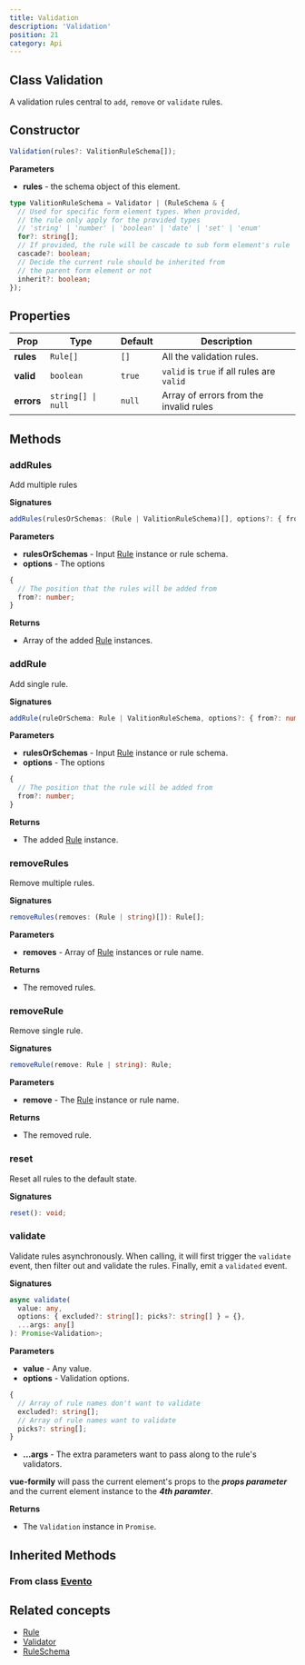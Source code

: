 ```yaml
---
title: Validation
description: 'Validation'
position: 21
category: Api
---
```


## Class Validation
<tree :items="[
  { text: 'Evento', url: '/api/evento' },
  { text: 'Objeto', url: '/api/objeto' },
  { text: 'Validation' }
]"></tree>

A validation rules central to `add`, `remove` or `validate` rules.

## Constructor
```typescript
Validation(rules?: ValitionRuleSchema[]);
```

**Parameters**
- **rules** - the schema object of this element. 
```typescript
type ValitionRuleSchema = Validator | (RuleSchema & {
  // Used for specific form element types. When provided,
  // the rule only apply for the provided types
  // 'string' | 'number' | 'boolean' | 'date' | 'set' | 'enum'
  for?: string[];
  // If provided, the rule will be cascade to sub form element's rule
  cascade?: boolean;
  // Decide the current rule should be inherited from 
  // the parent form element or not
  inherit?: boolean;
});
```

## Properties
| Prop | Type | Default | Description |
| ---- | ---- | ---------------- | ----------- |
| **rules** | `Rule[]` | `[]` | All the validation rules. |
| **valid** <prop-infos readonly></prop-infos> | `boolean` | `true` | `valid` is `true` if all rules are `valid` |
| **errors** <prop-infos readonly></prop-infos> | `string[] \| null` | `null` | Array of errors from the invalid rules |

## Methods
### addRules
Add multiple rules

**Signatures**
```typescript
addRules(rulesOrSchemas: (Rule | ValitionRuleSchema)[], options?: { from?: number }): Rule[];
```

**Parameters**
- **rulesOrSchemas** - Input [Rule](/api/rule) instance or rule schema.
- **options** - The options
```typescript
{
  // The position that the rules will be added from
  from?: number;
}
```

**Returns**
- Array of the added [Rule](/api/rule) instances.

### addRule
Add single rule.

**Signatures**
```typescript
addRule(ruleOrSchema: Rule | ValitionRuleSchema, options?: { from?: number }): Rule;
```

**Parameters**
- **rulesOrSchemas** - Input [Rule](/api/rule) instance or rule schema.
- **options** - The options
```typescript
{
  // The position that the rule will be added from
  from?: number;
}
```

**Returns**
- The added [Rule](/api/rule) instance.

### removeRules
Remove multiple rules.

**Signatures**
```typescript
removeRules(removes: (Rule | string)[]): Rule[];
```

**Parameters**
- **removes** - Array of [Rule](/api/rule) instances or rule name.

**Returns**
- The removed rules.

### removeRule
Remove single rule.

**Signatures**
```typescript
removeRule(remove: Rule | string): Rule;
```

**Parameters**
- **remove** - The [Rule](/api/rule) instance or rule name.

**Returns**
- The removed rule.

### reset
Reset all rules to the default state.

**Signatures**
```typescript
reset(): void;
```

### validate
Validate rules asynchronously. When calling, it will first trigger the `validate` event, then filter out and validate the rules. Finally, emit a `validated` event.

**Signatures**
```typescript
async validate(
  value: any,
  options: { excluded?: string[]; picks?: string[] } = {},
  ...args: any[]
): Promise<Validation>;
```

**Parameters**
- **value** - Any value.
- **options** - Validation options.
```typescript
{
  // Array of rule names don't want to validate
  excluded?: string[]; 
  // Array of rule names want to validate
  picks?: string[];
}
```
- **...args** - The extra parameters want to pass along to the rule's validators.

<alert>
<b>vue-formily</b> will pass the current element's props to the <b><i>props parameter</i></b> and the current element instance to the <b><i>4th paramter</i></b>.
</alert>

**Returns**
- The `Validation` instance in `Promise`.

## Inherited Methods
### From class [Evento](/api/evento)
<InheritedMethods name="evento"></InheritedMethods>

## Related concepts
- [Rule](/api/rule)
- [Validator](/api/rule#constructor)
- [RuleSchema](/api/rule#constructor)
